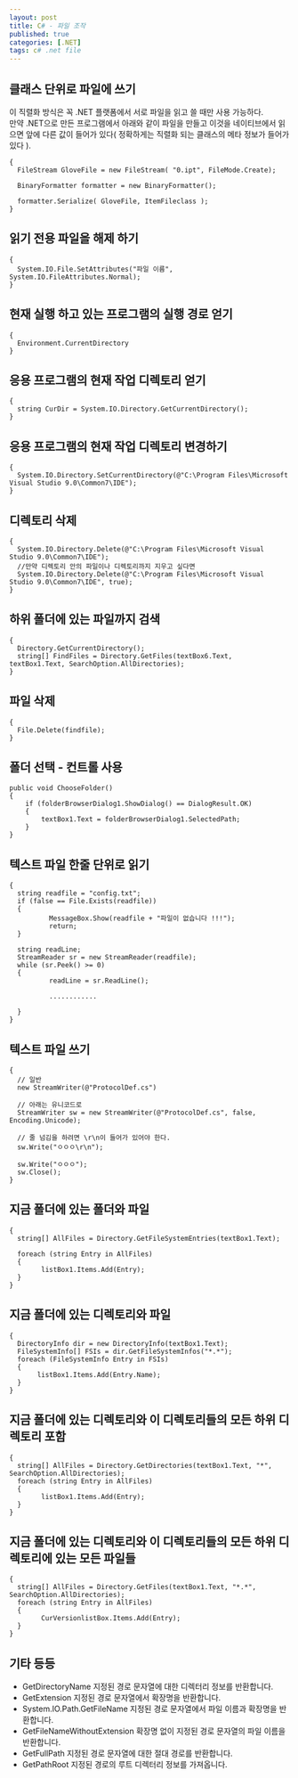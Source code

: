 ```yaml
---
layout: post
title: C# - 파일 조작
published: true
categories: [.NET]
tags: c# .net file
---
```

## 클래스 단위로 파일에 쓰기
이 직렬화 방식은 꼭 .NET 플랫폼에서 서로 파일을 읽고 쓸 때만 사용 가능하다.  
만약 .NET으로 만든 프로그램에서 아래와 같이 파일을 만들고 이것을 네이티브에서 읽으면 앞에 다른 값이 들어가 있다( 정확하게는 직렬화 되는 클래스의 메타 정보가 들어가 있다 ).  
```
{
  FileStream GloveFile = new FileStream( "0.ipt", FileMode.Create);

  BinaryFormatter formatter = new BinaryFormatter();

  formatter.Serialize( GloveFile, ItemFileclass );
}
``` 
  
  
## 읽기 전용 파일을 해제 하기
  
```
{
  System.IO.File.SetAttributes("파일 이름", System.IO.FileAttributes.Normal);
}
``` 
   
   
## 현재 실행 하고 있는 프로그램의 실행 경로 얻기
  
```
{
  Environment.CurrentDirectory
}
``` 
  
  
## 응용 프로그램의 현재 작업 디렉토리 얻기
  
```
{
  string CurDir = System.IO.Directory.GetCurrentDirectory();
}
```
  
  
## 응용 프로그램의 현재 작업 디렉토리 변경하기
  
```
{
  System.IO.Directory.SetCurrentDirectory(@"C:\Program Files\Microsoft Visual Studio 9.0\Common7\IDE");
}
```
  
  
## 디렉토리 삭제
  
```
{
  System.IO.Directory.Delete(@"C:\Program Files\Microsoft Visual Studio 9.0\Common7\IDE");
  //만약 디렉토리 안의 파일이나 디렉토리까지 지우고 싶다면
  System.IO.Directory.Delete(@"C:\Program Files\Microsoft Visual Studio 9.0\Common7\IDE", true);
}
``` 
  
  
## 하위 폴더에 있는 파일까지 검색
  
```
{
  Directory.GetCurrentDirectory();
  string[] FindFiles = Directory.GetFiles(textBox6.Text, textBox1.Text, SearchOption.AllDirectories);
}
``` 
  
  
## 파일 삭제
  
```
{
  File.Delete(findfile);
}
```
  
  
## 폴더 선택 - 컨트롤 사용
  
```
public void ChooseFolder()
{
    if (folderBrowserDialog1.ShowDialog() == DialogResult.OK) 
    {
        textBox1.Text = folderBrowserDialog1.SelectedPath;
    }
}
```
  
  
## 텍스트 파일 한줄 단위로 읽기
  
```
{
  string readfile = "config.txt";
  if (false == File.Exists(readfile))
  {
          MessageBox.Show(readfile + "파일이 없습니다 !!!");
          return;
  }
 
  string readLine;
  StreamReader sr = new StreamReader(readfile);
  while (sr.Peek() >= 0)
  {
          readLine = sr.ReadLine();
  
          ............
  
  }
}
``` 
  
  
## 텍스트 파일 쓰기
  
```
{
  // 일반 
  new StreamWriter(@"ProtocolDef.cs")
  
  // 아래는 유니코드로
  StreamWriter sw = new StreamWriter(@"ProtocolDef.cs", false, Encoding.Unicode);
  
  // 줄 넘김을 하려면 \r\n이 들어가 있어야 한다.  
  sw.Write("ㅇㅇㅇ\r\n");
  
  sw.Write("ㅇㅇㅇ");
  sw.Close();
}
``` 
  
  
## 지금 폴더에 있는 폴더와 파일
  
```
{
  string[] AllFiles = Directory.GetFileSystemEntries(textBox1.Text);
  
  foreach (string Entry in AllFiles)
  {
        listBox1.Items.Add(Entry);
  }
}
```   
  
  
## 지금 폴더에 있는 디렉토리와 파일
  
```
{
  DirectoryInfo dir = new DirectoryInfo(textBox1.Text);
  FileSystemInfo[] FSIs = dir.GetFileSystemInfos("*.*");
  foreach (FileSystemInfo Entry in FSIs)
  {
       listBox1.Items.Add(Entry.Name);
  }
}
```
  
  
## 지금 폴더에 있는 디렉토리와 이 디렉토리들의 모든 하위 디렉토리 포함
  
```
{
  string[] AllFiles = Directory.GetDirectories(textBox1.Text, "*", SearchOption.AllDirectories);
  foreach (string Entry in AllFiles)
  {
        listBox1.Items.Add(Entry);
  }
}
``` 
  
  
## 지금 폴더에 있는 디렉토리와 이 디렉토리들의 모든 하위 디렉토리에 있는 모든 파일들
  
```
{
  string[] AllFiles = Directory.GetFiles(textBox1.Text, "*.*", SearchOption.AllDirectories);
  foreach (string Entry in AllFiles)
  {
        CurVersionlistBox.Items.Add(Entry);
  }
}
```
  
  
  
## 기타 등등
- GetDirectoryName  지정된 경로 문자열에 대한 디렉터리 정보를 반환합니다.
- GetExtension  지정된 경로 문자열에서 확장명을 반환합니다.
- System.IO.Path.GetFileName  지정된 경로 문자열에서 파일 이름과 확장명을 반환합니다.
- GetFileNameWithoutExtension  확장명 없이 지정된 경로 문자열의 파일 이름을 반환합니다.
- GetFullPath  지정된 경로 문자열에 대한 절대 경로를 반환합니다.
- GetPathRoot  지정된 경로의 루트 디렉터리 정보를 가져옵니다.
  